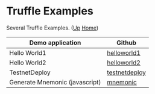 # Truffle Examples

Several Truffle Examples. ([Up](..) [Home](..\..))

| Demo application              | Github
| ---------                     | -----
| Hello World1                   | [helloworld1]
| Hello World2                   | [helloworld2]
| TestnetDeploy                 | [testnetdeploy]
| Generate Mnemonic (javascript)| [mnemonic]

[helloworld1]:      https://github.com/web3examples/ethereum/tree/master/truffle_examples/HelloWorld1
[helloworld2]:      https://github.com/web3examples/ethereum/tree/master/truffle_examples/HelloWorld2
[testnetdeploy]:    https://github.com/web3examples/ethereum/tree/master/truffle_examples/TestnetDeploy
[mnemonic]:         https://github.com/web3examples/ethereum/tree/master/truffle_examples/gen_mnemonic.js
